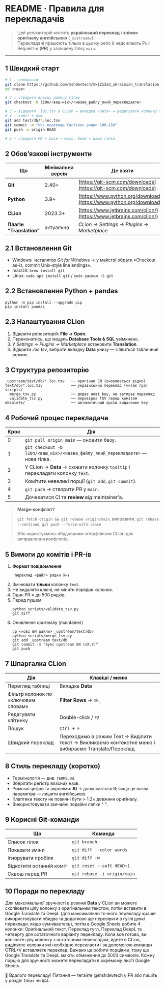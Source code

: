 # README · Правила для перекладачів

> Цей репозиторій містить **український переклад** і **знімок оригіналу англійською** (`_upstream/`).  
> Перекладачі працюють тільки в цьому репо й надсилають Pull Request-и (**PR**) у захищену гілку `main`.

---

## 1  Швидкий старт

```bash
# 1 — клонувати
git clone https://github.com/mshdevtech/mk1212ad_ukrainian_translation.git
cd <repo>

# 2 — створити власну робочу гілку
git checkout -b l10n/<ваш-нік>/<назва_файлу_який_перекладаєте>

# 3 — відкрити .loc.tsv у CLion → вкладка «Data» → редагувати колонку text
# 4 — коміт + пуш
git add text/db/*.loc.tsv
git commit -m "uk: переклад factions рядки 100–150"
git push -u origin HEAD

# 5 — створити PR → base = main, head = ваша гілка
```

## 2 Обов’язкові інструменти

| Що                            | Мінімальна версія | Де взяти                                                               |
| ----------------------------- | ----------------- | ---------------------------------------------------------------------- |
| **Git**                       | 2.40+             | [https://git-scm.com/downloads](https://git-scm.com/downloads)         |
| **Python**                    | 3.9+              | [https://www.python.org/downloads/](https://www.python.org/downloads/) |
| **CLion**                     | 2023.3+           | [https://www.jetbrains.com/clion/](https://www.jetbrains.com/clion/)   |
| **Плагін “Translation”**      | актуальна         | *CLion → Settings → Plugins → Marketplace*                             |

## 2.1 Встановлення Git
* Windows: інсталятор <em>Git for Windows</em> → у майстрі обрати «Checkout as-is, commit Unix-style line endings».
* macOS: `brew install git`
* Linux: `sudo apt install git` / `sudo pacman -S git`

## 2.2 Встановлення Python + pandas
```
python -m pip install --upgrade pip
pip install pandas
```

## 2.3 Налаштування CLion

1. Відкрити репозиторій: **File → Open**.
2. Переконатись, що модуль **Database Tools & SQL** увімкнено.
3. У <em>Settings → Plugins → Marketplace</em> встановити **Translation**.
4. Відкрити <em>.loc.tsv</em>, вибрати вкладку **Data** унизу ― з’явиться табличний режим.

## 3 Структура репозиторію

```
_upstream/text/db/*.loc.tsv   ── оригінал EN (оновлюється рідко)
text/db/*.loc.tsv             ── український переклад (читає гра)
scripts/
  merge_tsv.py                ── додає нові key, не затирає переклад
  validate_tsv.py             ── перевірка TSV перед комітом
obsolete/                     ── автоматичний архів видалених key
```

## 4 Робочий процес перекладача
| Крок | Дія                                                                           |
| ---- |-------------------------------------------------------------------------------|
| 0    | `git pull origin main` — оновити базу.                                        |
| 1    | `git checkout -b l10n/<ваш_нік>/<назва_файлу_який_перекладаєте>` — нова гілка. |
| 2    | У CLion → **Data** → сховати колонку `tooltip` і перекладати колонку `text`.  |
| 3    | Комітити невеликі порції (`git add`, `git commit`).                           |
| 4    | `git push` → створити PR у `main`.                                            |
| 5    | Дочекатися CI та **review** від maintainer’а.                                 |

> **Merge-конфлікт?**
> 
> ``git fetch origin && git rebase origin/main``, виправити, ``git rebase --continue``, ``git push --force-with-lease``
> 
> Або користуємось вбудованим інтерфейсом CLion для виправлення конфліктів.
> 

## 5 Вимоги до комітів і PR-ів
1. **Формат повідомлення**
    ```
     переклад <файл> рядки X–Y
    ```
2. Змінювати **тільки** колонку `text`.
3. Не видаляти ключі, не міняти порядок колонок.
4. Один PR ≈ до 500 рядків.
5. Перед пушем:
    ```
    python scripts/validate_tsv.py
    git diff
    ```
6. Оновлення оригіналу (maintainer)
    ```
    cp <нові EN файли> _upstream/text/db/
    python scripts/merge_tsv.py
    git add _upstream text/db
    git commit -m "Sync upstream EN (vX.Y)"
    git push
    ```

## 7 Шпаргалка CLion

| Дія                                 | Клавіші / меню                                                                                              |
|-------------------------------------|-------------------------------------------------------------------------------------------------------------|
| Перегляд таблиці                    | Вкладка **Data**                                                                                            |
| Фільтр колонок по «ключовим словам» | **Filter Rows** → `mk_`                                                                                     |
| Редагувати клітинку                 | Double-click / `F2`                                                                                         |
| Пошук                               | `Ctrl + F`                                                                                                  |
| Швидкий переклад                    | Переходимо в режим Text → Виділити текст → Викликаємо контекстне меню і вибираємо Translate/Переклад |

## 8 Стиль перекладу (коротко)

* Термінологія — див. `TERMS.md`.
* Зберігати регістр власних назв.
* Римські цифри та акроніми: **AI** → допускається **ІІ**; якщо це назва параметра ― лишити англійською.
* Клаптики тексту не повинні бути > 1.2× довжини оригіналу.
* Використовувати звичайні подвійні лапки " ".

## 9 Корисні Git-команди
| Що                       | Команда                     |
| ------------------------ | --------------------------- |
| Список гілок             | `git branch`                |
| Показати зміни           | `git diff --color-words`    |
| Ігнорувати пробіли       | `git diff -w`               |
| Відкотити останній коміт | `git reset --soft HEAD~1`   |
| Сквош перед PR           | `git rebase -i origin/main` |

## 10 Поради по перекладу

Для максимальної зручності в режимі **Data** у CLion ви можете скопіювати цілу колонку з оригінальним текстом, потім вставити в Google Translate та DeepL (для максимально точного перекладу краще використовувати обидва та додатково ще перевіряти в гуглі деякі переклади, якщо сумніваєтесь), потім в Google Sheets робите 4 колонки: Оригінальний текст, Переклад гугл, Переклад DeepL та четверту для остаточного варіанту перекладу. Коли все готово, ви копіюєте цілу колонку з остаточним перекладом, йдете в CLion, виділяєте колонки які необхідно перекласти і за допомогою команди CTRL+V вставляєте переклад.
Бажано це робити порціями, тому що Google Translate та DeepL мають обмеження до 5000 символів.
Кожну порцію для зручності можете перекладати в окремому листі Google Sheets.

🚀 Вдалого перекладу!
Питання — тегайте @mshdevtech у PR або пишіть у розділ `Ideas` чи `Q&A`.
